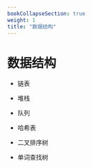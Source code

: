 ```yaml
---
bookCollapseSection: true
weight: 1
title: "数据结构"
---
```


# 数据结构

* 链表

* 堆栈

* 队列

* 哈希表

* 二叉排序树

* 单词查找树

